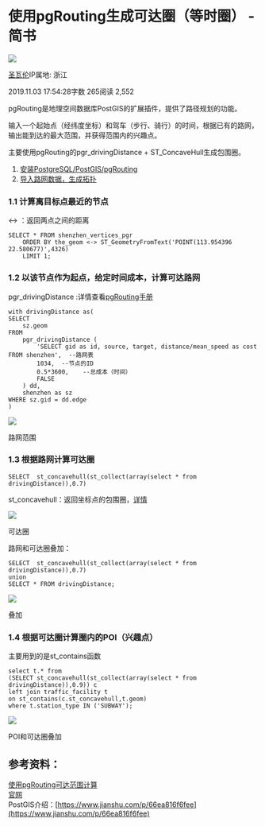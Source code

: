 # 使用pgRouting生成可达圈（等时圈） - 简书
[![](https://upload.jianshu.io/users/upload_avatars/12249756/c093d919-190f-4d9b-bc73-a3e632658b83?imageMogr2/auto-orient/strip|imageView2/1/w/96/h/96/format/webp)
](https://www.jianshu.com/u/e320cc4a3572)

[圣瓦伦](https://www.jianshu.com/u/e320cc4a3572)IP属地: 浙江

2019.11.03 17:54:28字数 265阅读 2,552

pgRouting是地理空间数据库PostGIS的扩展插件，提供了路径规划的功能。

输入一个起始点（经纬度坐标）和驾车（步行、骑行）的时间，根据已有的路网，输出能到达的最大范围，并获得范围内的兴趣点。

主要使用pgRouting的pgr\_drivingDistance + ST\_ConcaveHull生成包围圈。

1.  [安装PostgreSQL/PostGIS/pgRouting](https://links.jianshu.com/go?to=https%3A%2F%2Fwww.cnblogs.com%2Fytwy%2Fp%2F6817179.html)
2.  [导入路网数据，生成拓扑](https://links.jianshu.com/go?to=https%3A%2F%2Fblog.csdn.net%2Fzhaoquanfeng%2Farticle%2Fdetails%2F84863889)

### 1.1 计算离目标点最近的节点

<-\> ：返回两点之间的距离

```
SELECT * FROM shenzhen_vertices_pgr
    ORDER BY the_geom <-> ST_GeometryFromText('POINT(113.954396 22.580677)',4326) 
    LIMIT 1; 
```

### 1.2 以该节点作为起点，给定时间成本，计算可达路网

pgr_drivingDistance :详情查看[pgRouting手册](https://links.jianshu.com/go?to=https%3A%2F%2Fdocs.pgrouting.org%2F2.3%2Fen%2Fsrc%2Fdriving_distance%2Fdoc%2Fpgr_drivingDistance.html)

```
with drivingDistance as(
SELECT
    sz.geom
FROM
    pgr_drivingDistance (
        'SELECT gid as id, source, target, distance/mean_speed as cost FROM shenzhen',  --路网表
        1034,  --节点的ID
        0.5*3600,    --总成本（时间）
        FALSE
    ) dd,
    shenzhen as sz
WHERE sz.gid = dd.edge
) 
```

![](https://upload-images.jianshu.io/upload_images/12249756-78f368713aa94d48.png)

路网范围

### 1.3 根据路网计算可达圈

```
SELECT  st_concavehull(st_collect(array(select * from drivingDistance)),0.7) 
```

st_concavehull：返回坐标点的包围圈，[详情](https://links.jianshu.com/go?to=http%3A%2F%2Fpostgis.net%2Fdocs%2FST_ConcaveHull.html)

![](https://upload-images.jianshu.io/upload_images/12249756-1a8ba32913fa9af5.png)

可达圈

路网和可达圈叠加：

```
SELECT  st_concavehull(st_collect(array(select * from drivingDistance)),0.7)
union
SELECT * FROM drivingDistance; 
```

![](https://upload-images.jianshu.io/upload_images/12249756-0c18756c28c3e42b.png)

叠加

### 1.4 根据可达圈计算圈内的POI（兴趣点）

主要用到的是st_contains函数

```
select t.* from 
(SELECT st_concavehull(st_collect(array(select * from drivingDistance)),0.9)) c 
left join traffic_facility t 
on st_contains(c.st_concavehull,t.geom)
where t.station_type IN ('SUBWAY'); 
```

![](https://upload-images.jianshu.io/upload_images/12249756-7de66302739c2a71.png)

POI和可达圈叠加

参考资料：
-----

[使用pgRouting可达范围计算](https://www.jianshu.com/p/96f135ba775e)  
[官网](https://links.jianshu.com/go?to=https%3A%2F%2Fdocs.pgrouting.org%2F2.3%2Fen%2Fsrc%2Fdriving_distance%2Fdoc%2Fpgr_drivingDistance.html)  
PostGIS介绍：[https://www.jianshu.com/p/66ea816f6fee](https://www.jianshu.com/p/66ea816f6fee)
